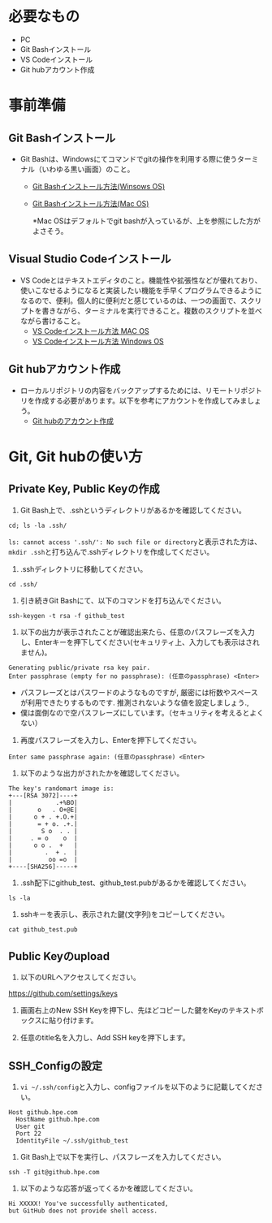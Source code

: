 # 必要なもの
+ PC
+ Git Bashインストール
+ VS Codeインストール
+ Git hubアカウント作成

# 事前準備
## Git Bashインストール
+ Git Bashは、Windowsにてコマンドでgitの操作を利用する際に使うターミナル（いわゆる黒い画面）のこと。
  + [Git Bashインストール方法(Winsows OS)](https://eng-entrance.com/git-install)
  + [Git Bashインストール方法(Mac OS)](https://qiita.com/NorsteinBekkler/items/a0622ee6a39d08d61b72)
  
    *Mac OSはデフォルトでgit bashが入っているが、上を参照にした方がよさそう。
## Visual Studio Codeインストール
+ VS Codeとはテキストエディタのこと。機能性や拡張性などが優れており、使いこなせるようになると実装したい機能を手早くプログラムできるようになるので、便利。個人的に便利だと感じているのは、一つの画面で、スクリプトを書きながら、ターミナルを実行できること。複数のスクリプトを並べながら書けること。
  + [VS Codeインストール方法 MAC OS](https://qiita.com/watamura/items/51c70fbb848e5f956fd6)
  + [VS Codeインストール方法 Windows OS](https://qiita.com/psychoroid/items/7d85ae6bade4a67aedb1)

## Git hubアカウント作成
+ ローカルリポジトリの内容をバックアップするためには、リモートリポジトリを作成する必要があります。以下を参考にアカウントを作成してみましょう。
  + [Git hubのアカウント作成](https://techacademy.jp/magazine/6235)

# Git, Git hubの使い方
## Private Key, Public Keyの作成
1.  Git Bash上で、.sshというディレクトリがあるかを確認してください。  
```
cd; ls -la .ssh/
```
`ls: cannot access '.ssh/': No such file or directory`と表示された方は、`mkdir .ssh`と打ち込んで.sshディレクトリを作成してください。

1.  .sshディレクトリに移動してください。 
```
cd .ssh/
```
1.  引き続きGit Bashにて、以下のコマンドを打ち込んでください。    
```
ssh-keygen -t rsa -f github_test
```

1.  以下の出力が表示されたことが確認出来たら、任意のパスフレーズを入力し、Enterキーを押下してください(セキュリティ上、入力しても表示はされません)。  
```
Generating public/private rsa key pair.
Enter passphrase (empty for no passphrase): (任意のpassphrase) <Enter>
```
* パスフレーズとはパスワードのようなものですが, 厳密には桁数やスペースが利用できたりするものです. 推測されないような値を設定しましょう.,
* 僕は面倒なので空パスフレーズにしています。（セキュリティを考えるとよくない）

1.  再度パスフレーズを入力し、Enterを押下してください。
```
Enter same passphrase again: (任意のpassphrase) <Enter>
```

1.  以下のような出力がされたかを確認してください。

```
The key's randomart image is:
+---[RSA 3072]----+
|            .+%BO|
|       o   . O+@E|
|      o + . +.O.+|
|       = + o. .+.|
|        S o  . . |
|     . = o    o  |
|      o o .  +   |
|         .  + .  |
|          oo =o  |
+----[SHA256]-----+
```

1.  .ssh配下にgithub_test、github_test.pubがあるかを確認してください。
```
ls -la 
```

1.  sshキーを表示し、表示された鍵(文字列)をコピーしてください。
```
cat github_test.pub
```

## Public Keyのupload

1.  以下のURLへアクセスしてください。

https://github.com/settings/keys

1.  画面右上のNew SSH Keyを押下し、先ほどコピーした鍵をKeyのテキストボックスに貼り付けます。

1.  任意のtitle名を入力し、Add SSH keyを押下します。

## SSH_Configの設定

  1. `vi ~/.ssh/config`と入力し、configファイルを以下のように記載してください。
  ```
  Host github.hpe.com
    HostName github.hpe.com
    User git
    Port 22
    IdentityFile ~/.ssh/github_test
  ```

  1. Git Bash上で以下を実行し、パスフレーズを入力してください。
  ```
  ssh -T git@github.hpe.com
  ```

  1. 以下のような応答が返ってくるかを確認してください。  
  ```
  Hi XXXXX! You've successfully authenticated,
  but GitHub does not provide shell access.
  ```



